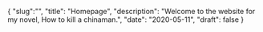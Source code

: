 {
  "slug":"",
  "title": "Homepage",
  "description": "Welcome to the website for my novel, How to kill a chinaman.",
  "date": "2020-05-11",
  "draft": false
}
